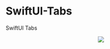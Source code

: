 # SwiftUI-Tabs
SwiftUI Tabs 

<p align="center">
<img src="https://lh6.googleusercontent.com/-hoaxgLRkVcj6zFMvGxSTrMgYlgeK2f2UA6NXJsFKQo9D9j9jXQ6r8CPFsljZKQh8hI=w2400" />
</p>
